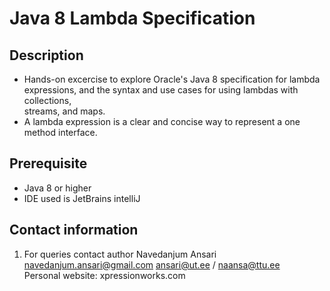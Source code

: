 # Java 8 Lambda Specification
## Description
* Hands-on excercise to explore Oracle's Java 8 specification for lambda expressions, and the syntax and use cases for using lambdas with collections,  
 streams, and maps.   
* A lambda expression is a clear and concise way to represent a one method interface.     


## Prerequisite    
* Java 8 or higher   
* IDE used is JetBrains intelliJ


## Contact information
1. For queries contact author Navedanjum Ansari    
                              navedanjum.ansari@gmail.com
							  ansari@ut.ee / naansa@ttu.ee     
							  Personal website: xpressionworks.com    
							  
							  
